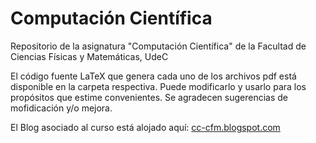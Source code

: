 # Computación Científica
Repositorio de la asignatura "Computación Científica" de la Facultad de Ciencias Físicas y Matemáticas, UdeC

El código fuente LaTeX que genera cada uno de los archivos pdf está disponible en la carpeta respectiva. Puede modificarlo y usarlo para los propósitos que estime convenientes. Se agradecen sugerencias de mofidicación y/o mejora.

El Blog asociado al curso está alojado aquí: [cc-cfm.blogspot.com](https://cc-cfm.blogspot.com)
